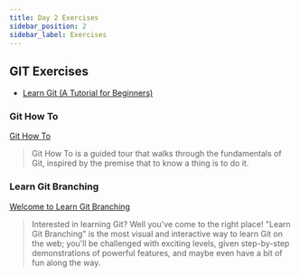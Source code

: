 ```yaml
---
title: Day 2 Exercises
sidebar_position: 2
sidebar_label: Exercises
---
```


## GIT Exercises

- [Learn Git (A Tutorial for Beginners)](https://www.afternerd.com/blog/learn-git/)

### Git How To

[Git How To](https://githowto.com/setup)

> Git How To is a guided tour that walks through the fundamentals of Git, inspired by the premise that to know a thing is to do it.

### Learn Git Branching

[Welcome to Learn Git Branching](https://learngitbranching.js.org/)

> Interested in learning Git? Well you've come to the right place! "Learn Git Branching" is the most visual and interactive way to learn Git on the web; you'll be challenged with exciting levels, given step-by-step demonstrations of powerful features, and maybe even have a bit of fun along the way.

<!--
## Python Intro Exercises

### Learn Python Exercises

- Complete the exercises linked in the [Python Intro Exercises](/docs/exercises/python-intro/).

## Independant Exercises

- Make a directory called `python_intro`
- Make a subdirectory called `hello_world`
- Create a file called `hello.py`
- Write your own "Hello World" in Python (**note**: You can test it in [Python Sandbox](https://pythonsandbox.dev/) by copying/pasting)

## Extra Python Practice

Google has a nice class on learning Python. It's a great resource, and has some simialr exercises for added practice:[Google's Python Class](https://developers.google.com/edu/python/introduction) -->

